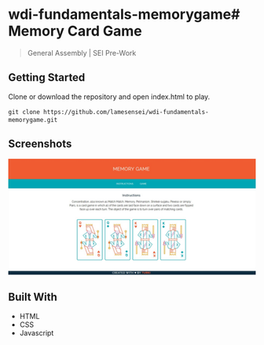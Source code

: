 # wdi-fundamentals-memorygame# Memory Card Game
> General Assembly | SEI Pre-Work


## Getting Started
Clone or download the repository and open index.html to play.

```
git clone https://github.com/lamesensei/wdi-fundamentals-memorygame.git
```

## Screenshots
![memory game screenshot](MCG.jpg)

## Built With
 - HTML
 - CSS
 - Javascript
